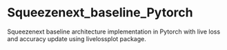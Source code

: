# Squeezenext_baseline_Pytorch
Squeezenext baseline architecture implementation in Pytorch with live loss and accuracy update using livelossplot package.
